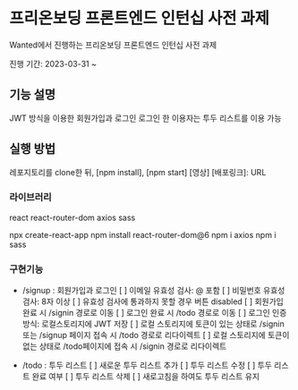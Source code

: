 # 프리온보딩 프론트엔드 인턴십 사전 과제

Wanted에서 진행하는 프리온보딩 프론트엔드 인턴십 사전 과제

진행 기간: 2023-03-31 ~

## 기능 설명

JWT 방식을 이용한 회원가입과 로그인
로그인 한 이용자는 투두 리스트를 이용 가능

## 실행 방법

레포지토리를 clone한 뒤, [npm install], [npm start]
[영상]
[배포링크]: URL

### 라이브러리

react
react-router-dom
axios
sass

npx create-react-app
npm install react-router-dom@6
npm i axios
npm i sass

### 구현기능

- /signup : 회원가입과 로그인
  [ ] 이메일 유효성 검사: @ 포함
  [ ] 비밀번호 유효성 검사: 8자 이상
  [ ] 유효성 검사에 통과하지 못할 경우 버튼 disabled
  [ ] 회원가입 완료 시 /signin 경로로 이동
  [ ] 로그인 완료 시 /todo 경로로 이동
  [ ] 로그인 인증 방식: 로컬스토리지에 JWT 저장
  [ ] 로컬 스토리지에 토큰이 있는 상태로 /signin 또는 /signup 페이지 접속 시 /todo 경로로 리다이렉트
  [ ] 로컬 스토리지에 토큰이 없는 상태로 /todo페이지에 접속 시 /signin 경로로 리다이렉트

- /todo : 투두 리스트
  [ ] 새로운 투두 리스트 추가
  [ ] 투두 리스트 수정
  [ ] 투두 리스트 완료 여부
  [ ] 투두 리스트 삭제
  [ ] 새로고침을 하여도 투두 리스트 유지
